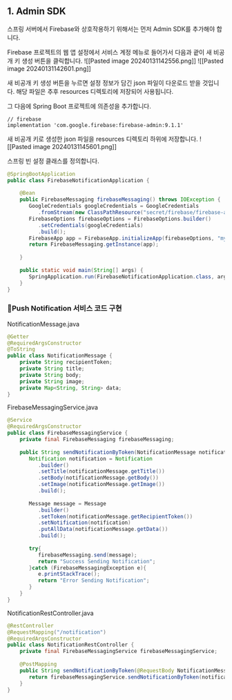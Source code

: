 
## 1. Admin SDK
스프링 서버에서 Firebase와 상호작용하기 위해서는 먼저 Admin SDK를 추가해야 합니다.

Firebase 프로젝트의 웹 앱 설정에서 서비스 계정 메뉴로 들어가서 다음과 괕이 새 비공개 키 생성 버튼을 클릭합니다.
![[Pasted image 20240131142556.png]]
![[Pasted image 20240131142601.png]]

새 비공개 키 생성 버튼을 누르면 설정 정보가 담긴 json 파일이 다운로드 받을 것입니다. 해당 파일은 추후 resources 디렉토리에 저장되어 사용됩니다.

그 다음에 Spring Boot 프로젝트에 의존성을 추가합니다.
```
// firebase  
implementation 'com.google.firebase:firebase-admin:9.1.1'
```

새 비공개 키로 생성한 json 파일을 resources 디렉토리 하위에 저장합니다.
![[Pasted image 20240131145601.png]]

스프링 빈 설정 클래스를 정의합니다.
```java
@SpringBootApplication  
public class FirebaseNotificationApplication {  
  
    @Bean  
    public FirebaseMessaging firebaseMessaging() throws IOException {  
       GoogleCredentials googleCredentials = GoogleCredentials  
          .fromStream(new ClassPathResource("secret/firebase/firebase-adminsdk.json").getInputStream());  
       FirebaseOptions firebaseOptions = FirebaseOptions.builder()  
          .setCredentials(googleCredentials)  
          .build();  
       FirebaseApp app = FirebaseApp.initializeApp(firebaseOptions, "my-app");  
       return FirebaseMessaging.getInstance(app);  
  
    }  
  
    public static void main(String[] args) {  
       SpringApplication.run(FirebaseNotificationApplication.class, args);  
    }  
}
```

### Push Notification 서비스 코드 구현

NotificationMessage.java
```java
@Getter  
@RequiredArgsConstructor  
@ToString  
public class NotificationMessage {  
    private String recipientToken;  
    private String title;  
    private String body;  
    private String image;  
    private Map<String, String> data;  
}
```

FirebaseMessagingService.java
```java
@Service  
@RequiredArgsConstructor  
public class FirebaseMessagingService {  
    private final FirebaseMessaging firebaseMessaging;  
  
    public String sendNotificationByToken(NotificationMessage notificationMessage){  
       Notification notification = Notification  
          .builder()  
          .setTitle(notificationMessage.getTitle())  
          .setBody(notificationMessage.getBody())  
          .setImage(notificationMessage.getImage())  
          .build();  
  
       Message message = Message  
          .builder()  
          .setToken(notificationMessage.getRecipientToken())  
          .setNotification(notification)  
          .putAllData(notificationMessage.getData())  
          .build();  
  
       try{  
          firebaseMessaging.send(message);  
          return "Success Sending Notification";  
       }catch (FirebaseMessagingException e){  
          e.printStackTrace();  
          return "Error Sending Notification";  
       }  
    }  
}
```

NotificationRestController.java
```java
@RestController  
@RequestMapping("/notification")  
@RequiredArgsConstructor  
public class NotificationRestController {  
    private final FirebaseMessagingService firebaseMessagingService;  
  
    @PostMapping  
    public String sendNotificationByToken(@RequestBody NotificationMessage notificationMessage){  
       return firebaseMessagingService.sendNotificationByToken(notificationMessage);  
    }  
}
```

